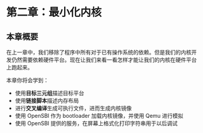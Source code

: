 # 第二章：最小化内核

## 本章概要

在上一章中，我们移除了程序中所有对于已有操作系统的依赖。但是我们的内核开发仍然需要依赖硬件平台。现在让我们来看一看怎样才能让我们的内核在硬件平台上跑起来。

本章你将会学到：

- 使用**目标三元组**描述目标平台
- 使用**链接脚本**描述内存布局
- 进行**交叉编译**生成可执行文件，进而生成内核镜像
- 使用 OpenSBI 作为 bootloader 加载内核镜像，并使用 Qemu 进行模拟
- 使用 OpenSBI 提供的服务，在屏幕上格式化打印字符串用于以后调试
